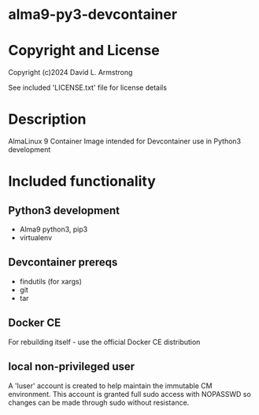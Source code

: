 # alma9-py3-devcontainer

# Copyright and License

Copyright (c)2024 David L. Armstrong

See included 'LICENSE.txt' file for license details

# Description
AlmaLinux 9 Container Image intended for Devcontainer use in Python3 development

# Included functionality

## Python3 development

- Alma9 python3, pip3
- virtualenv

## Devcontainer prereqs

- findutils (for xargs)
- git
- tar

## Docker CE

For rebuilding itself - use the official Docker CE distribution

## local non-privileged user

A 'luser' account is created to help maintain the immutable CM environment.
This account is granted full sudo access with NOPASSWD so changes can be made through sudo without resistance.

